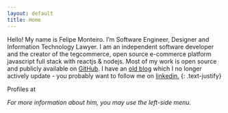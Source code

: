 ```yaml
---
layout: default
title: Home
---
```


Hello! My name is Felipe Monteiro.
I’m Software Engineer, Designer and Information Technology Lawyer.
I am an independent software developer and the creator of the tegcommerce, open source e-commerce platform javascript full stack with reactjs & nodejs.
Most of my work is open source and publicly available on <a href="https://github.com/yyx990803" target="_blank">GitHub</a>.
I have an <a href="https://devfelipemonteiro.com/blog/" target="_blank">old blog</a> which I no longer actively update - you probably want to follow me on <a href="https://www.linkedin.com/in/devfelipemonteiro/" target="_blank">linkedin.</a>
{: .text-justify}

Profiles at
[<i class="fas fa-envelope"></i>](mailto:devfelipemonteiro@gmail.com)
[<i class="fab fa-github"/>](https://www.github.com/devfelipemonteiro)
[<i class="fab fa-linkedin"/>](https://www.linkedin.com/in/devfelipemonteiro)
[<i class="ai ai-lattes"/>](http://lattes.cnpq.br/5825995957933661)
[<i class="fab fa-facebook"/>](https://www.facebook.com/devfelipemonteiro)
[<i class="fab fa-instagram"/>](https://www.instagram.com/devfelipemonteiro)
[<i class="fab fa-twitter"/>](https://www.twitter.com/devfelipemonteiro)
[<i class="fab fa-medium"/>](https://medium.com/@devfelipemonteiro)

For more information about him, you may use the left-side menu.
